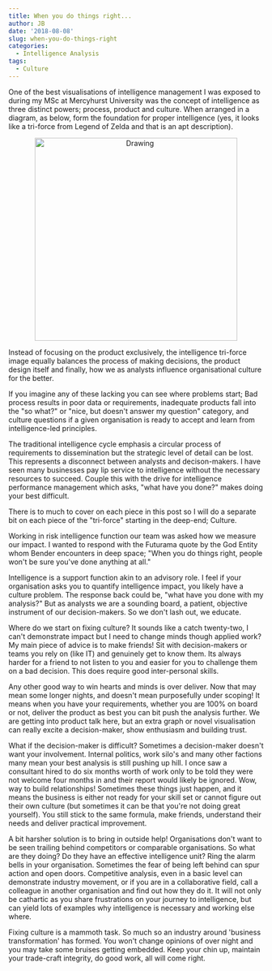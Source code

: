 ```yaml
---
title: When you do things right...
author: JB
date: '2018-08-08'
slug: when-you-do-things-right
categories:
  - Intelligence Analysis
tags:
  - Culture
---
```




One of the best visualisations of intelligence management I was exposed to during my MSc at Mercyhurst University was the concept of intelligence as three distinct powers; process, product and culture. When arranged in a diagram, as below, form the foundation for proper intelligence (yes, it looks like a tri-force from Legend of Zelda and that is an apt description).

<center><img src="/img/Triforce.png" alt="Drawing" style="width: 400px;"/></center>

Instead of focusing on the product exclusively, the intelligence tri-force image equally balances the process of making decisions, the product design itself and finally, how we as analysts influence organisational culture for the better.

If you imagine any of these lacking you can see where problems start; Bad process results in poor data or requirements, inadequate products fall into the "so what?" or "nice, but doesn't answer my question" category, and culture questions if a given organisation is ready to accept and learn from intelligence-led principles.

The traditional intelligence cycle emphasis a circular process of requirements to dissemination but the strategic level of detail can be lost. This represents a disconnect between analysts and decison-makers. I have seen many businesses pay lip service to intelligence without the necessary resources to succeed. Couple this with the drive for intelligence performance management which asks, "what have you done?" makes doing your best difficult.

There is to much to cover on each piece in this post so I will do a separate bit on each piece of the "tri-force" starting in the deep-end; Culture.

Working in risk intelligence function our team was asked how we measure our impact. I wanted to respond with the Futurama quote by the God Entity whom Bender encounters in deep space; "When you do things right, people won't be sure you've done anything at all." 

Intelligence is a support function akin to an advisory role. I feel if your organisation asks you to quantify intelligence impact, you likely have a culture problem. The response back could be, "what have you done with my analysis?" But as analysts we are a sounding board, a patient, objective instrument of our decision-makers. So we don't lash out, we educate.

Where do we start on fixing culture? It sounds like a catch twenty-two, I can't demonstrate impact but I need to change minds though applied work? My main piece of advice is to make friends! Sit with decision-makers or teams you rely on (like IT) and genuinely get to know them. Its always harder for a friend to not listen to you and easier for you to challenge them on a bad decision. This does require good inter-personal skills.

Any other good way to win hearts and minds is over deliver. Now that may mean some longer nights, and doesn't mean purposefully under scoping! It means when you have your requirements, whether you are 100% on board or not, deliver the product as best you can bit push the analysis further. We are getting into product talk here, but an extra graph or novel visualisation can really excite a decision-maker, show enthusiasm and building trust.

What if the decision-maker is difficult? Sometimes a decision-maker doesn't want your involvement. Internal politics, work silo's and many other factions many mean your best analysis is still pushing up hill. I once saw a consultant hired to do six months worth of work only to be told they were not welcome four months in and their report would likely be ignored. Wow, way to build relationships! Sometimes these things just happen, and it means the business is either not ready for your skill set or cannot figure out their own culture (but sometimes it can be that you're not doing great yourself). You still stick to the same formula, make friends, understand their needs and deliver practical improvement.

A bit harsher solution is to bring in outside help! Organisations don't want to be seen trailing behind competitors or comparable organisations. So what are they doing? Do they have an effective intelligence unit? Ring the alarm bells in your organisation. Sometimes the fear of being left behind can spur action and open doors. Competitive analysis, even in a basic level can demonstrate industry movement, or if you are in a collaborative field, call a colleague in another organisation and find out how they do it. It will not only be cathartic as you share frustrations on your journey to intelligence, but can yield lots of examples why intelligence is necessary and working else where.

Fixing culture is a mammoth task. So much so an industry around 'business transformation' has formed. You won't change opinions of over night and you may take some bruises getting embedded. Keep your chin up, maintain your trade-craft integrity, do good work, all will come right. 
